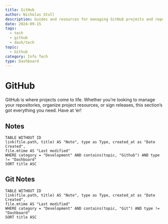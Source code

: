 ```yaml
---
title: GitHub
author: Nicholas Stull
description: Guides and resources for managing GitHub projects and repositories.
date: 2024-09-15
tags:
  - tech
  - github
  - dash/tech
topic:
  - Github
category: Info Tech
type: Dashboard
---
```


# GitHub

GitHub is where projects come to life. Whether you’re looking to manage your repositories, organize project resources, or sign releases, this section’s got everything you need. Have at ‘er!

## Notes

```dataview  
TABLE WITHOUT ID  
link(file.path, title) AS "Note", type as Type, created_at as "Date Created", 
file.mtime AS "Last modified"  
WHERE category = "Development" AND contains(topic, "Github") AND type != "Dashboard"
SORT title ASC
```

## Git Notes

```dataview  
TABLE WITHOUT ID  
link(file.path, title) AS "Note", type as Type, created_at as "Date Created", 
file.mtime AS "Last modified"  
WHERE category = "Development" AND contains(topic, "Git") AND type != "Dashboard"
SORT title ASC
```
